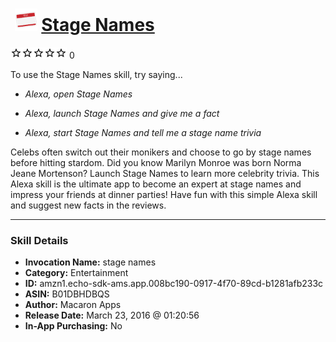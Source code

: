 # &nbsp;<img src="skill_icon" alt="Stage Names icon" width="36"> [Stage Names](http://alexa.amazon.com/#skills/amzn1.echo-sdk-ams.app.008bc190-0917-4f70-89cd-b1281afb233c)
![0 stars](../../images/ic_star_border_black_18dp_1x.png)![0 stars](../../images/ic_star_border_black_18dp_1x.png)![0 stars](../../images/ic_star_border_black_18dp_1x.png)![0 stars](../../images/ic_star_border_black_18dp_1x.png)![0 stars](../../images/ic_star_border_black_18dp_1x.png) 0

To use the Stage Names skill, try saying...

* *Alexa, open Stage Names*

* *Alexa, launch Stage Names and give me a fact*

* *Alexa, start Stage Names and tell me a stage name trivia*

Celebs often switch out their monikers and choose to go by stage names before hitting stardom. Did you know Marilyn Monroe was born Norma Jeane Mortenson? Launch Stage Names to learn more celebrity trivia. This Alexa skill is the ultimate app to become an expert at stage names and impress your friends at dinner parties!
Have fun with this simple Alexa skill and suggest new facts in the reviews.

***

### Skill Details

* **Invocation Name:** stage names
* **Category:** Entertainment
* **ID:** amzn1.echo-sdk-ams.app.008bc190-0917-4f70-89cd-b1281afb233c
* **ASIN:** B01DBHDBQS
* **Author:** Macaron Apps
* **Release Date:** March 23, 2016 @ 01:20:56
* **In-App Purchasing:** No

